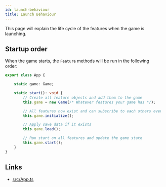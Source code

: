 ```yaml
---
id: launch-behaviour
title: Launch Behaviour
---
```


This page will explain the life cycle of the features when the game is launching.

## Startup order
When the game starts, the `Feature` methods will be run in the following order:
```ts
export class App {

    static game: Game;

    static start(): void {
        // Create all feature objects and add them to the game
        this.game = new Game(/* Whatever features your game has */);

        // All features now exist and can subscribe to each others events
        this.game.initialize();

        // Apply save data if it exists
        this.game.load();

        // Run start on all features and update the game state
        this.game.start(); 
    }
}
``` 

## Links
- [src/App.ts](https://github.com/123ishaTest/incremental-game-template/blob/master/src/App.ts)
